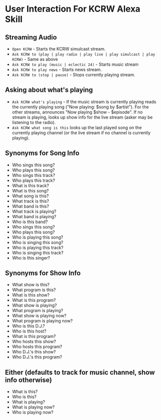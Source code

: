 User Interaction For KCRW Alexa Skill
=====================================

Streaming Audio
---------------

* `Open KCRW` - Starts the KCRW simulcast stream.
* `Ask KCRW to (play | play radio | play live | play simulcast | play KCRW)` - Same as above
* `Ask KCRW to play (music | eclectic 24)` - Starts music stream
* `Ask KCRW to play news` - Starts news stream.
* `Ask KCRW to (stop | pause)` - Stops currently playing stream.


Asking about what's playing
---------------------------

* `Ask KCRW what's playing` - If the music stream is currently playing reads the currently playing song ("Now playing: $song by $artist"). For the other streams, announces "Now playing $show - $episode". If no stream is playing, looks up show info for the live stream (asker may be listening to the radio).
* `Ask KCRW what song is this` looks up the last played song on the currently playing channel (or the live stream if no channel is currently playing).


Synonyms for Song Info
----------------------

* Who sings this song?
* Who plays this song?
* Who sings this track?
* Who plays this track?
* What is this track?
* What is this song?
* What song is this?
* What track is this?
* What band is this?
* What track is playing?
* What band is playing?
* Who is this band?
* Who sings this song?
* Who plays this song?
* Who is playing this song?
* Who is singing this song?
* Who is playing this track?
* Who is singing this track?
* Who is this singer?


Synonyms for Show Info
----------------------

* What show is this?
* What program is this?
* What is this show?
* What is this program?
* What show is playing?
* What program is playing?
* What show is playing now?
* What program is playing now?
* Who is this D.J.?
* Who is this host?
* What is this program?
* Who hosts this show?
* Who hosts this program?
* Who D.J.'s this show?
* Who D.J.'s this program?


Either (defaults to track for music channel, show info otherwise)
-----------------------------------------------------------------

* What is this?
* Who is this?
* What is playing?
* What is playing now?
* Who is playing now?

